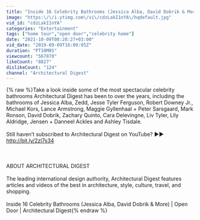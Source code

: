 ```yaml
---
title: "Inside 16 Celebrity Bathrooms (Jessica Alba, David Dobrik & More) | Open Door | Architectural Digest"
image: "https:\/\/i.ytimg.com\/vi\/cdzLakI1nYA\/hqdefault.jpg"
vid_id: "cdzLakI1nYA"
categories: "Entertainment"
tags: ["home tour","open door","celebrity home"]
date: "2021-10-09T08:28:27+03:00"
vid_date: "2019-09-09T16:00:05Z"
duration: "PT10M8S"
viewcount: "567870"
likeCount: "8827"
dislikeCount: "124"
channel: "Architectural Digest"
---
```

{% raw %}Take a look inside some of the most spectacular celebrity bathrooms Architectural Digest has been to over the years, including the bathrooms of Jessica Alba, Zedd, Jesse Tyler Ferguson, Robert Downey Jr., Michael Kors, Lance Armstrong, Maggie Gyllenhaal + Peter Sarsgaard, Mark Ronson, David Dobrik, Zachary Quinto, Cara Delevingne, Liv Tyler, Lily Aldridge, Jensen + Danneel Ackles and Ashley Tisdale.<br /><br />Still haven’t subscribed to Architectural Digest on YouTube? ►► <a rel="nofollow" target="blank" href="http://bit.ly/2zl7s34">http://bit.ly/2zl7s34</a><br /><br /><br /><br />ABOUT ARCHITECTURAL DIGEST<br /><br />The leading international design authority, Architectural Digest features articles and videos of the best in architecture, style, culture, travel, and shopping.<br /><br />Inside 16 Celebrity Bathrooms (Jessica Alba, David Dobrik &amp; More) | Open Door | Architectural Digest{% endraw %}

